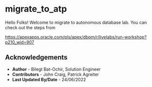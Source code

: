 # migrate_to_atp
Hello Folks! Welcome to migrate to autonomous database lab. You can check out the steps from 

https://apexapps.oracle.com/pls/apex/dbpm/r/livelabs/run-workshop?p210_wid=907



## Acknowledgements

* **Author** - Bilegt Bat-Ochir, Solution Engineer
* **Contributors** - John Craig, Patrick Agreiter
* **Last Updated By/Date** - 24/06/2022
